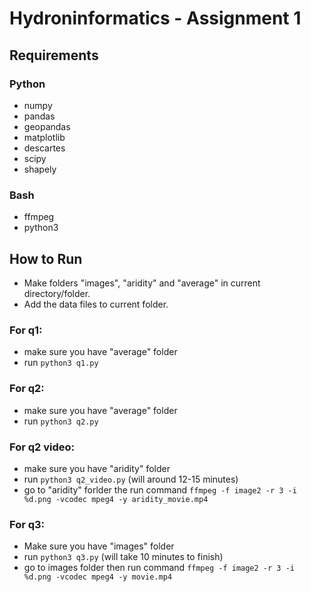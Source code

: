 # Hydroninformatics - Assignment 1


## Requirements

### Python
- numpy
- pandas
- geopandas
- matplotlib
- descartes
- scipy 
- shapely

### Bash
- ffmpeg
- python3

## How to Run
- Make folders "images", "aridity" and "average" in current directory/folder.
- Add the data files to current folder.

### For q1:
- make sure you have "average" folder
- run `python3 q1.py`

### For q2:
- make sure you have "average" folder
- run `python3 q2.py`

### For q2 video:
- make sure you have "aridity" folder
- run `python3 q2_video.py` (will around 12-15 minutes)
- go to "aridity" forlder the run command
 `ffmpeg -f image2 -r 3 -i %d.png -vcodec mpeg4 -y aridity_movie.mp4`

### For q3:
- Make sure you have "images" folder
- run `python3 q3.py` (will take 10 minutes to finish)
- go to images folder then run command
 `ffmpeg -f image2 -r 3 -i %d.png -vcodec mpeg4 -y movie.mp4`
